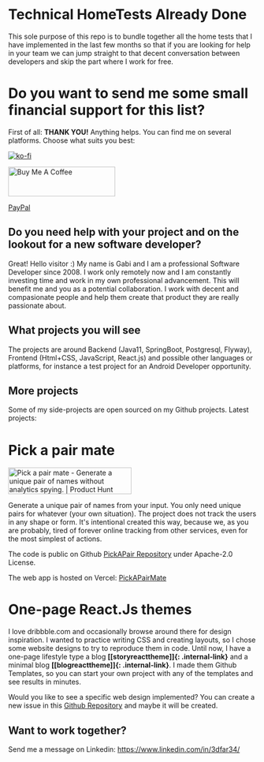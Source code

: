 # Technical HomeTests Already Done
This sole purpose of this repo is to bundle together all the home tests that I have implemented in the last few months so that if you are looking for help in your team we can jump straight to that decent conversation between developers and skip the part where I work for free.

# Do you want to send me some small financial support for this list?
First of all: **THANK YOU!** Anything helps. You can find me on several platforms. Choose what suits you best:

[![ko-fi](https://www.ko-fi.com/img/githubbutton_sm.svg)](https://ko-fi.com/E1E121J2O)

<a href="https://www.buymeacoffee.com/woly" target="_blank"><img src="https://cdn.buymeacoffee.com/buttons/v2/default-violet.png" alt="Buy Me A Coffee" style="height: 60px !important;width: 217px !important;" ></a>

<a href="https://www.paypal.com/paypalme/GabiDev">PayPal</a>

## Do you need help with your project and on the lookout for a new software developer?
Great! Hello visitor :) My name is Gabi and I am a professional Software Developer since 2008. I work only remotely now and I am constantly investing time and work in my own professional advancement. This will benefit me and you as a potential collaboration. I work with decent and compasionate people and help them create that product they are really passionate about.

## What projects you will see
The projects are around Backend (Java11, SpringBoot, Postgresql, Flyway), Frontend (Html+CSS, JavaScript, React.js) and possible other languages or platforms, for instance a test project for an Android Developer opportunity.

## More projects
Some of my side-projects are open sourced on my Github projects. Latest projects:

# Pick a pair mate
<a href="https://www.producthunt.com/posts/pick-a-pair-mate?utm_source=badge-featured&utm_medium=badge&utm_souce=badge-pick-a-pair-mate" target="_blank"><img src="https://api.producthunt.com/widgets/embed-image/v1/featured.svg?post_id=268932&theme=light" alt="Pick a pair mate - Generate a unique pair of names without analytics spying. | Product Hunt" style="width: 250px; height: 54px;" width="250" height="54" /></a>

Generate a unique pair of names from your input. You only need unique pairs for whatever (your own situation). The project does not track the users in any shape or form.
It's intentional created this way, because we, as you are probably, tired of forever online tracking from other services, even for the most simplest of actions.

The code is public on Github [PickAPair Repository](https://github.com/daisygabi/pickapair) under Apache-2.0 License.

The web app is hosted on Vercel:  [PickAPairMate](https://pickapair.vercel.app/)

# One-page React.Js themes

I love dribbble.com and occasionally browse around there for design inspiration. I wanted to practice writing CSS and creating layouts, so I chose some website designs to try to reproduce them in code. 
Until now, I have a one-page lifestyle type a blog <span style="font-weight: bold">[[storyreacttheme]]{: .internal-link}</span> and a minimal blog <span style="font-weight: bold">[[blogreacttheme]]{: .internal-link}</span>. 
I made them Github Templates, so you can start your own project with any of the templates and see results in minutes.

Would you like to see a specific web design implemented? You can create a new issue in this [Github Repository](https://github.com/daisygabi/reactjsonepagethemes) and maybe it will be created.

## Want to work together?
Send me a message on Linkedin: https://www.linkedin.com/in/3dfar34/
